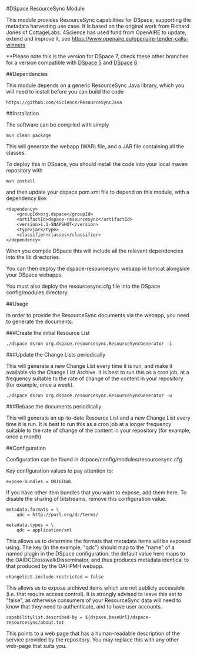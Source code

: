 #DSpace ResourceSync Module

This module provides ResourceSync capabilities for DSpace, supporting the metadata harvesting use case. It is based on the original work from Richard Jones of CottageLabs. 4Science has used fund from OpenAIRE to update, extend and improve it, see https://www.openaire.eu/openaire-tender-calls-winners

**Please note this is the version for DSpace 7, check these other branches for a version compatible with [DSpace 5](https://github.com/4Science/DSpaceResourceSync/tree/D4CRIS-506) and [DSpace 6](https://github.com/4Science/DSpaceResourceSync/tree/D4CRIS-506-D6)

##Dependencies

This module depends on a generic ResourceSync Java library, which you will need to install before you can
build the code

    https://github.com/4Science/ResourceSyncJava

##Installation

The software can be compiled with simply

    mvn clean package

This will generate the webapp (WAR) file, and a JAR file containing all the classes.

To deploy this in DSpace, you should install the code into your local maven repository with

    mvn install

and then update your dspace pom.xml file to depend on this module, with a dependency like:

    <dependency>
        <groupId>org.dspace</groupId>
        <artifactId>dspace-resourcesync</artifactId>
        <version>1.1-SNAPSHOT</version>
        <type>jar</type>
        <classifier>classes</classifier>
    </dependency>

When you compile DSpace this will include all the relevant dependencies into the lib directories.

You can then deploy the dspace-resourcesync webapp in tomcat alongside your DSpace webapps.

You must also deploy the resourcesync.cfg file into the DSpace config/modules directory.

##Usage

In order to provide the ResourceSync documents via the webapp, you need to generate the documents.

###Create the initial Resource List

    ./dspace dsrun org.dspace.resourcesync.ResourceSyncGenerator -i

###Update the Change Lists periodically

This will generate a new Change List every time it is run, and make it available via the Change List Archive.  It is
best to run this as a cron job, at a frequency suitable to the rate of change of the content in your repository (for
example, once a week).

    ./dspace dsrun org.dspace.resourcesync.ResourceSyncGenerator -u

###Rebase the documents periodically

This will generate an up-to-date Resource List and a new Change List every time it is run.  It is best to run this as
a cron job at a longer frequency suitable to the rate of change of the content in your repository (for example, once
a month)

##Configuration

Configuration can be found in dspace/config/modules/resourcesync.cfg

Key configuration values to pay attention to:

    expose-bundles = ORIGINAL

If you have other item bundles that you want to expose, add them here.  To disable the sharing of bitstreams, remove
this configuration value.

    metadata.formats = \
        qdc = http://purl.org/dc/terms/

    metadata.types = \
        qdc = application/xml

This allows us to determine the formats that metadata items will be exposed using.  The key (in the example, "qdc")
should map to the "name" of a named plugin in the DSpace configuration; the default value here maps to the OAIDCCrosswalkDisseminator,
and thus produces metadata identical to that produced by the OAI-PMH webapp.

    changelist.include-restricted = false

This allows us to expose archived items which are not publicly accessible (i.e. that require access control).  It is
strongly advised to leave this set to "false", as otherwise consumers of your ResourceSync data will need to know that
they need to authenticate, and to have user accounts.

    capabilitylist.described-by = ${dspace.baseUrl}/dspace-resourcesync/about.txt

This points to a web page that has a human-readable description of the service provided by the repository.  You may
replace this with any other web-page that suits you.
